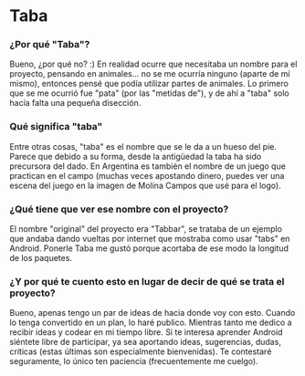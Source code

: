 # Taba #
### ¿Por qué "Taba"? ###
Bueno, ¿por qué no? :) En realidad ocurre que necesitaba un nombre para el proyecto, pensando en animales... no se me ocurría ninguno (aparte de mí mismo), entonces pensé que podía utilizar partes de animales. Lo primero que se me ocurrió fue "pata" (por las "metidas de"), y de ahí a "taba" solo hacía falta una pequeña disección.

### Qué significa "taba" ###

Entre otras cosas, "taba" es el nombre que se le da a un hueso del pie. Parece que debido a su forma, desde la antigüedad la taba ha sido precursora del dado. En Argentina es también el nombre de un juego que practican en el campo (muchas veces apostando dinero, puedes ver una escena del juego en la imagen de Molina Campos que usé para el logo).

### ¿Qué tiene que ver ese nombre con el proyecto? ###
El nombre "original" del proyecto era "Tabbar", se trataba de un ejemplo que andaba dando vueltas por internet que mostraba como usar "tabs" en Android. Ponerle Taba me gustó porque acortaba de ese modo la longitud de los paquetes.

### ¿Y por qué te cuento esto en lugar de decir de qué se trata el proyecto? ###
Bueno, apenas tengo un par de ideas de hacia donde voy con esto. Cuando lo tenga convertido en un plan, lo haré publico. Mientras tanto me dedico a recibir ideas y codear en mi tiempo libre. Si te interesa aprender Android siéntete libre de participar, ya sea aportando ideas, sugerencias, dudas, críticas (estas últimas son especialmente bienvenidas). Te contestaré seguramente, lo único ten paciencia (frecuentemente me cuelgo).